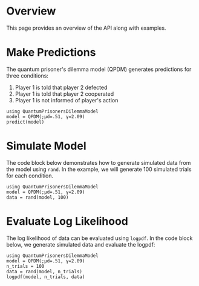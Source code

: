 # Overview

This page provides an overview of the API along with examples. 

# Make Predictions

The quantum prisoner's dilemma model (QPDM) generates predictions for three conditions:

1. Player 1 is told that player 2 defected
2. Player 1 is told that player 2 cooperated
3. Player 1 is not informed of player's action

```@example 
using QuantumPrisonersDilemmaModel 
model = QPDM(;μd=.51, γ=2.09)
predict(model)
```

# Simulate Model

The code block below demonstrates how to generate simulated data from the model using `rand`. In the example, we will generate 100 simulated trials for each condition. 
```@example 
using QuantumPrisonersDilemmaModel 
model = QPDM(;μd=.51, γ=2.09)
data = rand(model, 100)
```

# Evaluate Log Likelihood

The log likelihood of data can be evaluated using `logpdf`. In the code block below, we generate simulated data and evaluate the logpdf: 
```@example 
using QuantumPrisonersDilemmaModel 
model = QPDM(;μd=.51, γ=2.09)
n_trials = 100
data = rand(model, n_trials)
logpdf(model, n_trials, data)
```